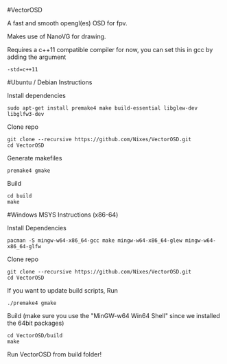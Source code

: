 #VectorOSD

A fast and smooth opengl(es) OSD for fpv.

Makes use of NanoVG for drawing.

Requires a c++11 compatible compiler for now, you can set this in gcc by adding the argument
```
-std=c++11
```
#Ubuntu / Debian Instructions

Install dependencies
```
sudo apt-get install premake4 make build-essential libglew-dev libglfw3-dev
```

Clone repo
```
git clone --recursive https://github.com/Nixes/VectorOSD.git
cd VectorOSD
```

Generate makefiles
```
premake4 gmake
```

Build
```
cd build
make
```

#Windows MSYS Instructions (x86-64)

Install Dependencies
```
pacman -S mingw-w64-x86_64-gcc make mingw-w64-x86_64-glew mingw-w64-x86_64-glfw
```

Clone repo
```
git clone --recursive https://github.com/Nixes/VectorOSD.git
cd VectorOSD
```

If you want to update build scripts, Run
```
./premake4 gmake
```



Build (make sure you use the "MinGW-w64 Win64 Shell" since we installed the 64bit packages)
```
cd VectorOSD/build
make
```


Run VectorOSD from build folder!
